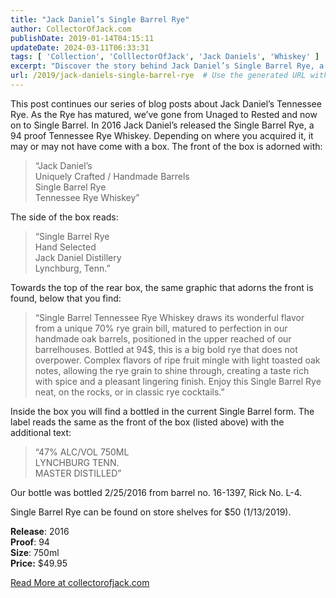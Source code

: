 ```yaml
---
title: "Jack Daniel’s Single Barrel Rye"
author: CollectorOfJack.com
publishDate: 2019-01-14T04:15:11
updateDate: 2024-03-11T06:33:31
tags: [ 'Collection', 'ColllectorOfJack', 'Jack Daniels', 'Whiskey' ]
excerpt: "Discover the story behind Jack Daniel’s Single Barrel Rye, a 94 proof Tennessee Rye Whiskey released in 2016, with intricate details from collectorofjack.com."
url: /2019/jack-daniels-single-barrel-rye  # Use the generated URL with year
---
```

<p>This post continues our series of blog posts about Jack Daniel’s Tennessee Rye. As the Rye has matured, we’ve gone from Unaged to Rested and now on to Single Barrel. In 2016 Jack Daniel’s released the Single Barrel Rye, a 94 proof Tennessee Rye Whiskey. Depending on where you acquired it, it may or may not have come with a box. The front of the box is adorned with:</p><blockquote><p>“Jack Daniel’s <br />Uniquely Crafted / Handmade Barrels<br />Single Barrel Rye<br />Tennessee Rye Whiskey”</p></blockquote><p> The side of the box reads:</p><blockquote><p>“Single Barrel Rye<br />Hand Selected<br />Jack Daniel Distillery<br />Lynchburg, Tenn.”</p></blockquote><p>Towards the top of the rear box, the same graphic that adorns the front is found, below that you find:</p><blockquote><p>“Single Barrel Tennessee Rye Whiskey draws its wonderful flavor from a unique 70% rye grain bill, matured to perfection in our handmade oak barrels, positioned in the upper reached of our barrelhouses. Bottled at 94$, this is a big bold rye that does not overpower. Complex flavors of ripe fruit mingle with light toasted oak notes, allowing the rye grain to shine through, creating a taste rich with spice and a pleasant lingering finish. Enjoy this Single Barrel Rye neat, on the rocks, or in classic rye cocktails.”</p></blockquote><p>Inside the box you will find a bottled in the current Single Barrel form. The label reads the same as the front of the box (listed above) with the additional text:</p><blockquote><p>“47% ALC/VOL 750ML<br />LYNCHBURG TENN.<br />MASTER DISTILLED”</p></blockquote><p>Our bottle was bottled 2/25/2016 from barrel no. 16-1397, Rick No. L-4. </p><p>Single Barrel Rye can be found on store shelves for $50 (1/13/2019).</p><p><strong>Release</strong>: 2016<br /><strong>Proof</strong>: 94<br /><strong>Size</strong>: 750ml<br /><strong>Price:</strong> $49.95</p> <a href="https://collectorofjack.com/JackDanielsSingleBarrelRye">Read More at collectorofjack.com</a>


